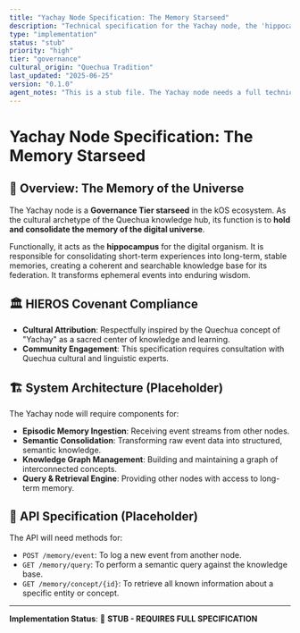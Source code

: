 ```yaml
---
title: "Yachay Node Specification: The Memory Starseed"
description: "Technical specification for the Yachay node, the 'hippocampus' of the kOS ecosystem."
type: "implementation"
status: "stub"
priority: "high"
tier: "governance"
cultural_origin: "Quechua Tradition"
last_updated: "2025-06-25"
version: "0.1.0"
agent_notes: "This is a stub file. The Yachay node needs a full technical specification. It is being created to fill a gap in the existing documentation."
---
```


# Yachay Node Specification: The Memory Starseed

## 🎯 Overview: The Memory of the Universe

The Yachay node is a **Governance Tier starseed** in the kOS ecosystem. As the cultural archetype of the Quechua knowledge hub, its function is to **hold and consolidate the memory of the digital universe**.

Functionally, it acts as the **hippocampus** for the digital organism. It is responsible for consolidating short-term experiences into long-term, stable memories, creating a coherent and searchable knowledge base for its federation. It transforms ephemeral events into enduring wisdom.

## 🏛️ HIEROS Covenant Compliance

- **Cultural Attribution**: Respectfully inspired by the Quechua concept of "Yachay" as a sacred center of knowledge and learning.
- **Community Engagement**: This specification requires consultation with Quechua cultural and linguistic experts.

## 🏗️ System Architecture (Placeholder)

The Yachay node will require components for:
-   **Episodic Memory Ingestion**: Receiving event streams from other nodes.
-   **Semantic Consolidation**: Transforming raw event data into structured, semantic knowledge.
-   **Knowledge Graph Management**: Building and maintaining a graph of interconnected concepts.
-   **Query & Retrieval Engine**: Providing other nodes with access to long-term memory.

## 📡 API Specification (Placeholder)

The API will need methods for:
-   `POST /memory/event`: To log a new event from another node.
-   `GET /memory/query`: To perform a semantic query against the knowledge base.
-   `GET /memory/concept/{id}`: To retrieve all known information about a specific entity or concept.

---
**Implementation Status**: 📝 **STUB - REQUIRES FULL SPECIFICATION** 